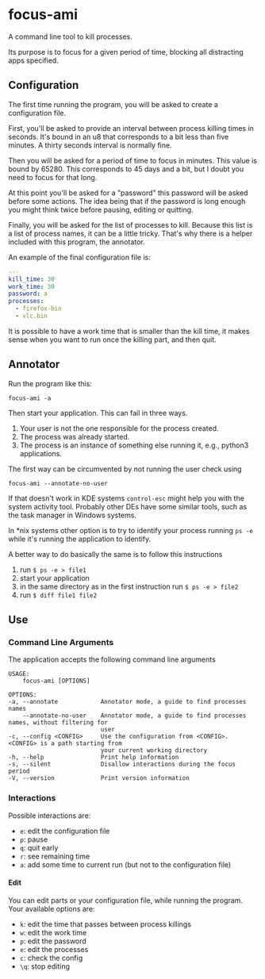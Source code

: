 # focus-ami

A command line tool to kill processes.

Its purpose is to focus for a given period of time, blocking all distracting
apps specified.

## Configuration

The first time running the program, you will be asked to create a configuration
file.

First, you'll be asked to provide an interval between process killing times in
seconds. It's bound in an u8 that corresponds to a bit less than five minutes.
A thirty seconds interval is normally fine.

Then you will be asked for a period of time to focus in minutes. This value is
bound by 65280. This corresponds to 45 days and a bit, but I doubt you
need to focus for that long.

At this point you'll be asked for a "password" this password will be asked
before some actions. The idea being that if the password is long enough
you might think twice before pausing, editing or quitting.

Finally, you will be asked for the list of processes to kill. Because this list
is a list of process names, it can be a little tricky. That's why there is a
helper included with this program, the annotator.

An example of the final configuration file is:

```yaml
---
kill_time: 30
work_time: 30
password: a
processes:
  - firefox-bin
  - vlc.bin
```

It is possible to have a work time that is smaller than the kill time, it makes
sense when you want to run once the killing part, and then quit.

## Annotator

Run the program like this:

`focus-ami -a`

Then start your application. This can fail in three ways.

1. Your user is not the one responsible for the process created.
1. The process was already started.
1. The process is an instance of something else running it, e.g., python3
applications.

The first way can be circumvented by not running the user check using

`focus-ami --annotate-no-user`

If that doesn't work in KDE systems `control-esc` might help you with the
system activity tool. Probably other DEs have some similar tools, such as the
task manager in Windows systems.

In *nix systems other option is to try to identify your process running `ps -e`
while it's running the application to identify.

A better way to do basically the same is to follow this instructions

1. run `$ ps -e > file1`
1. start your application
1. in the same directory as in the first instruction run `$ ps -e > file2`
1. run `$ diff file1 file2`

## Use

### Command Line Arguments

The application accepts the following command line arguments

```
USAGE:
    focus-ami [OPTIONS]

OPTIONS:
-a, --annotate            Annotator mode, a guide to find processes names
    --annotate-no-user    Annotator mode, a guide to find processes names, without filtering for
                          user
-c, --config <CONFIG>     Use the configuration from <CONFIG>. <CONFIG> is a path starting from
                          your current working directory
-h, --help                Print help information
-s, --silent              Disallow interactions during the focus period
-V, --version             Print version information

```


### Interactions

Possible interactions are:

* `e`: edit the configuration file
* `p`: pause
* `q`: quit early
* `r`: see remaining time
* `a`: add some time to current run (but not to the configuration file)

#### Edit

You can edit parts or your configuration file, while running the program. Your
available options are:

* `k`: edit the time that passes between process killings
* `w`: edit the work time
* `p`: edit the password
* `e`: edit the processes
* `c`: check the config
* `\q`: stop editing
